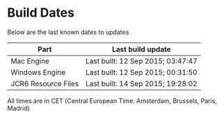 # Build Dates

Below are the last known dates to updates

Part | Last build update
-----|-----
Mac Engine | Last built: 12 Sep 2015; 03:47:47
Windows Engine | Last built: 12 Sep 2015; 00:31:50
JCR6 Resource Files | Last built: 14 Sep 2015; 19:28:02
All times are in CET (Central European Time: Amsterdam, Brussels, Paris, Madrid)



